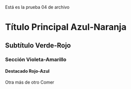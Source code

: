 Está es la prueba 04 de archivo
<h1 class="title-primary">Título Principal Azul-Naranja</h1>
<h2 class="title-secondary">Subtítulo Verde-Rojo</h2>
<h3 class="title-tertiary">Sección Violeta-Amarillo</h3>
<h4 class="title-accent">Destacado Rojo-Azul</h4>

Otra más de otro
Comer